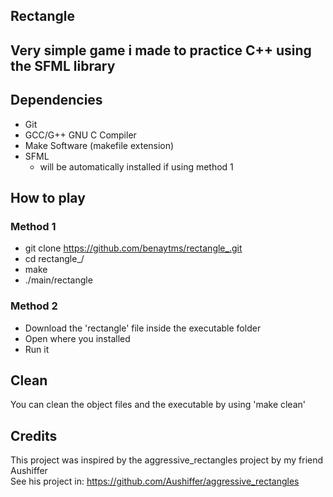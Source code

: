 ## Rectangle

## Very simple game i made to practice C++ using the SFML library

## Dependencies
* Git
* GCC/G++ GNU C Compiler
* Make Software (makefile extension)
* SFML
   * will be automatically installed if using method 1

## How to play
### Method 1

* git clone https://github.com/benaytms/rectangle_.git
* cd rectangle_/
* make
* ./main/rectangle

### Method 2

* Download the 'rectangle' file inside the executable folder
* Open where you installed
* Run it

## Clean
You can clean the object files and the executable
by using 'make clean'

## Credits
This project was inspired by the aggressive_rectangles project by my friend Aushiffer<br>
See his project in: https://github.com/Aushiffer/aggressive_rectangles
